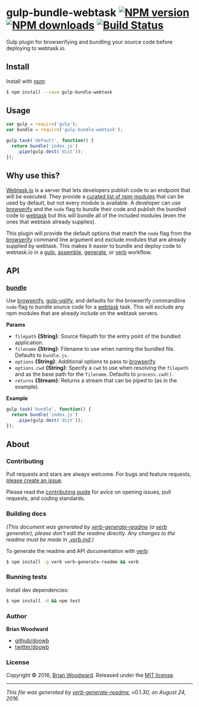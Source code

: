 # gulp-bundle-webtask [![NPM version](https://img.shields.io/npm/v/gulp-bundle-webtask.svg?style=flat)](https://www.npmjs.com/package/gulp-bundle-webtask) [![NPM downloads](https://img.shields.io/npm/dm/gulp-bundle-webtask.svg?style=flat)](https://npmjs.org/package/gulp-bundle-webtask) [![Build Status](https://img.shields.io/travis/doowb/gulp-bundle-webtask.svg?style=flat)](https://travis-ci.org/doowb/gulp-bundle-webtask)

Gulp plugin for browserifying and bundling your source code before deploying to webtask.io.

## Install

Install with [npm](https://www.npmjs.com/):

```sh
$ npm install --save gulp-bundle-webtask
```

## Usage

```js
var gulp = require('gulp');
var bundle = require('gulp-bundle-webtask');

gulp.task('default', function() {
  return bundle('index.js')
    .pipe(gulp.dest('dist'));
});
```

## Why use this?

[Webtask.io](https://webtask.io) is a server that lets developers publish code to an endpoint that will be executed. They provide a [curated list of npm modules](https://tehsis.github.io/webtaskio-canirequire/) that can be used by default, but not every module is available. A developer can use [browserify](https://github.com/substack/node-browserify) and the `node` flag to bundle their code and publish the bundled code to [webtask](https://github.com/auth0/webtask-js) but this will bundle all of the included modules (even the ones that webtask already supplies).

This plugin will provide the default options that match the `node` flag from the [browserify](https://github.com/substack/node-browserify) command line argument and exclude modules that are already supplied by webtask. This makes it easier to bundle and deploy code to webtask.io in a [gulp](http://gulpjs.com), [assemble](https://github.com/assemble/assemble), [generate](https://github.com/generate/generate), or [verb](https://github.com/verbose/verb) workflow.

## API

### [bundle](index.js#L30)

Use [browserify](https://github.com/substack/node-browserify), [gulp-uglify](https://github.com/terinjokes/gulp-uglify/), and defaults for the browserify commandline `node` flag to bundle source code for a [webtask](https://github.com/auth0/webtask-js) task. This will exclude any npm modules that are already include on the webtask servers.

**Params**

* `filepath` **{String}**: Source filepath for the entry point of the bundled application.
* `filename` **{String}**: Filename to use when naming the bundled file. Defaults to `bundle.js`.
* `options` **{String}**: Additional options to pass to [browserify](https://github.com/substack/node-browserify).
* `options.cwd` **{String}**: Specify a `cwd` to use when resolving the `filepath` and as the base path for the `filename`. Defaults to `process.cwd()`.
* `returns` **{Stream}**: Returns a stream that can be piped to (as in the example).

**Example**

```js
gulp.task('bundle', function() {
  return bundle('index.js')
    .pipe(gulp.dest('dist'));
});
```

## About

### Contributing

Pull requests and stars are always welcome. For bugs and feature requests, [please create an issue](../../issues/new).

Please read the [contributing guide](contributing.md) for avice on opening issues, pull requests, and coding standards.

### Building docs

_(This document was generated by [verb-generate-readme](https://github.com/verbose/verb-generate-readme) (a [verb](https://github.com/verbose/verb) generator), please don't edit the readme directly. Any changes to the readme must be made in [.verb.md](.verb.md).)_

To generate the readme and API documentation with [verb](https://github.com/verbose/verb):

```sh
$ npm install -g verb verb-generate-readme && verb
```

### Running tests

Install dev dependencies:

```sh
$ npm install -d && npm test
```

### Author

**Brian Woodward**

* [github/doowb](https://github.com/doowb)
* [twitter/doowb](http://twitter.com/doowb)

### License

Copyright © 2016, [Brian Woodward](https://github.com/doowb).
Released under the [MIT license](https://github.com/doowb/gulp-bundle-webtask/blob/master/LICENSE).

***

_This file was generated by [verb-generate-readme](https://github.com/verbose/verb-generate-readme), v0.1.30, on August 24, 2016._